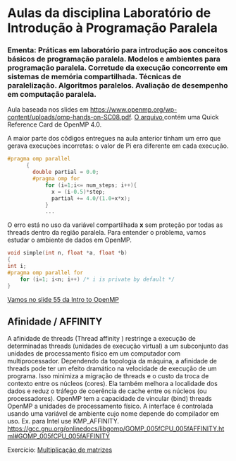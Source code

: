 <!-- TODO:  -->
# Aulas da disciplina Laboratório de Introdução à Programação Paralela 
### Ementa: Práticas em laboratório para introdução aos conceitos básicos de programação paralela. Modelos e ambientes para programação paralela. Corretude da execução concorrente em sistemas de memória compartilhada. Técnicas de paralelização. Algoritmos paralelos. Avaliação de desempenho em computação paralela. 

Aula baseada nos slides em https://www.openmp.org/wp-content/uploads/omp-hands-on-SC08.pdf. [O arquivo ](./OpenMP-4.0-C.pdf) contém uma Quick Reference Card de OpenMP 4.0.

A maior parte dos cõdigos entregues na aula anterior tinham um erro que gerava execuçòes incorretas: o valor de Pi era diferente em cada execução. 

```cpp
#pragma omp parallel
	  {
	  	double partial = 0.0;
	  	#pragma omp for
			for (i=1;i<= num_steps; i++){
			  x = (i-0.5)*step;
			  partial += 4.0/(1.0+x*x);
			}
            ...
 ```           
O erro está no uso da variável compartilhada **x** sem proteção por todas as threads dentro da região paralela. Para entender o problema, vamos estudar o ambiente de dados em OpenMP.

```cpp
void simple(int n, float *a, float *b)
{
int i;
#pragma omp parallel for
    for (i=1; i<n; i++) /* i is private by default */
}

```

[Vamos no slide 55 da Intro to OpenMP](./Intro_To_OpenMP_Mattson.pdf)

## Afinidade / AFFINITY ##
A afinidade de threads (Thread affinity ) restringe a execução de determinadas threads (unidades de execução virtual) a um subconjunto das unidades de processamento físico em um computador com multiprocessador. Dependendo da topologia da máquina, a afinidade de threads pode ter um efeito dramático na velocidade de execução de um programa.
Isso minimiza a migração de threads e o custo da troca de contexto entre os núcleos (cores). Ela também melhora a localidade dos dados e reduz o tráfego de coerência de cache entre os núcleos (ou processadores).
OpenMP tem a capacidade de vincular (bind) threads OpenMP a unidades de processamento físico. A interface é controlada usando uma variável de ambiente cujo nome depende do compilador em uso. Ex. para Intel use KMP_AFFINITY.
https://gcc.gnu.org/onlinedocs/libgomp/GOMP_005fCPU_005fAFFINITY.html#GOMP_005fCPU_005fAFFINITY

Exercício: [Multiplicação de matrizes](./profiling)
